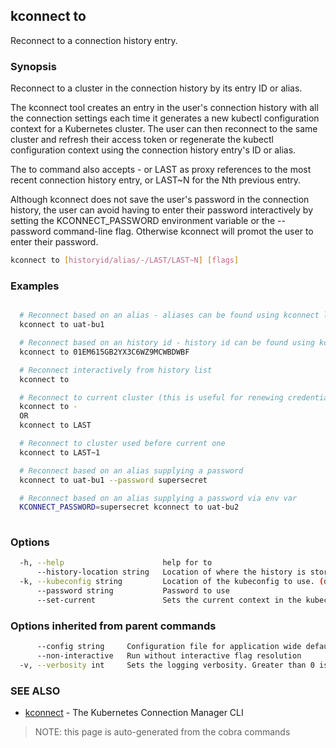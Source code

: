 ## kconnect to

Reconnect to a connection history entry.

### Synopsis


Reconnect to a cluster in the connection history by its entry ID or alias.

The kconnect tool creates an entry in the user's connection history with all the
connection settings each time it generates a new kubectl configuration context
for a Kubernetes cluster.  The user can then reconnect to the same cluster and
refresh their access token or regenerate the kubectl configuration context using
the connection history entry's ID or alias.

The to command also accepts - or LAST as proxy references to the most recent
connection history entry, or LAST~N for the Nth previous entry.

Although kconnect does not save the user's password in the connection history,
the user can avoid having to enter their password interactively by setting the
KCONNECT_PASSWORD environment variable or the --password command-line flag.
Otherwise kconnect will promot the user to enter their password.


```bash
kconnect to [historyid/alias/-/LAST/LAST~N] [flags]
```

### Examples

```bash

  # Reconnect based on an alias - aliases can be found using kconnect ls
  kconnect to uat-bu1

  # Reconnect based on an history id - history id can be found using kconnect ls
  kconnect to 01EM615GB2YX3C6WZ9MCWBDWBF

  # Reconnect interactively from history list
  kconnect to

  # Reconnect to current cluster (this is useful for renewing credentials)
  kconnect to -
  OR
  kconnect to LAST

  # Reconnect to cluster used before current one
  kconnect to LAST~1

  # Reconnect based on an alias supplying a password
  kconnect to uat-bu1 --password supersecret

  # Reconnect based on an alias supplying a password via env var
  KCONNECT_PASSWORD=supersecret kconnect to uat-bu2
 
```

### Options

```bash
  -h, --help                      help for to
      --history-location string   Location of where the history is stored. (default "$HOME/.kconnect/history.yaml")
  -k, --kubeconfig string         Location of the kubeconfig to use. (default "$HOME/.kube/config")
      --password string           Password to use
      --set-current               Sets the current context in the kubeconfig to the selected cluster (default true)
```

### Options inherited from parent commands

```bash
      --config string     Configuration file for application wide defaults. (default "$HOME/.kconnect/config.yaml")
      --non-interactive   Run without interactive flag resolution
  -v, --verbosity int     Sets the logging verbosity. Greater than 0 is debug and greater than 9 is trace.
```

### SEE ALSO

* [kconnect](index.md)	 - The Kubernetes Connection Manager CLI


> NOTE: this page is auto-generated from the cobra commands
